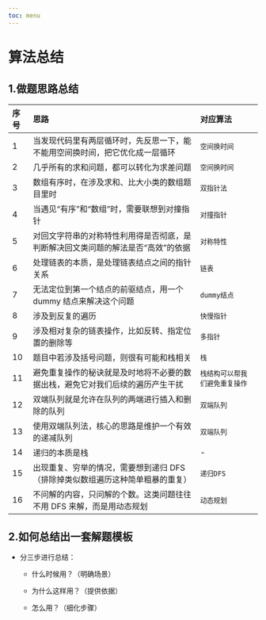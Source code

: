 ```yaml
---
toc: menu
---
```


# 算法总结

## 1.做题思路总结

| 序号 | 思路                                                                             | 对应算法                       |
| :--- | :------------------------------------------------------------------------------- | :----------------------------- |
| 1    | 当发现代码里有两层循环时，先反思一下，能不能用空间换时间，把它优化成一层循环     | `空间换时间`                   |
| 2    | 几乎所有的求和问题，都可以转化为求差问题                                         | `空间换时间`                   |
| 3    | 数组有序时，在涉及求和、比大小类的数组题目里时                                   | `双指针法`                     |
| 4    | 当遇见“有序”和“数组”时，需要联想到对撞指针                                       | `对撞指针`                     |
| 5    | 对回文字符串的对称特性利用得是否彻底，是判断解决回文类问题的解法是否“高效”的依据 | `对称特性`                     |
| 6    | 处理链表的本质，是处理链表结点之间的指针关系                                     | `链表`                         |
| 7    | 无法定位到第一个结点的前驱结点，用一个 dummy 结点来解决这个问题                  | `dummy结点`                    |
| 8    | 涉及到反复的遍历                                                                 | `快慢指针`                     |
| 9    | 涉及相对复杂的链表操作，比如反转、指定位置的删除等                               | `多指针`                       |
| 10   | 题目中若涉及括号问题，则很有可能和栈相关                                         | `栈`                           |
| 11   | 避免重复操作的秘诀就是及时地将不必要的数据出栈，避免它对我们后续的遍历产生干扰   | `栈结构可以帮我们避免重复操作` |
| 12   | 双端队列就是允许在队列的两端进行插入和删除的队列                                 | `双端队列`                     |
| 13   | 使用双端队列法，核心的思路是维护一个有效的递减队列                               | `双端队列`                     |
| 14   | 递归的本质是栈                                                                   | -                              |
| 15   | 出现重复、穷举的情况，需要想到递归 DFS（排除掉类似数组遍历这种简单粗暴的重复）   | `递归DFS`                      |
| 16   | 不问解的内容，只问解的个数。这类问题往往不用 DFS 来解，而是用动态规划            | `动态规划`                     |

## 2.如何总结出一套解题模板

- 分三步进行总结：

  - 什么时候用？（明确场景）

  - 为什么这样用？（提供依据）

  - 怎么用？（细化步骤）
